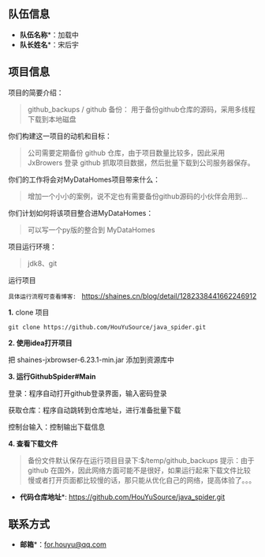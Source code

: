 ## 队伍信息

* **队伍名称***：加载中
* **队长姓名***：宋后宇


## 项目信息

项目的简要介绍：

> github_backups / github 备份： 用于备份github仓库的源码，采用多线程下载到本地磁盘

你们构建这一项目的动机和目标：

> 公司需要定期备份 github 仓库，由于项目数量比较多，因此采用 JxBrowers 登录 github 抓取项目数据，然后批量下载到公司服务器保存。

你们的工作将会对MyDataHomes项目带来什么：

> 增加一个小小的案例，说不定也有需要备份github源码的小伙伴会用到...

你们计划如何将该项目整合进MyDataHomes：

> 可以写一个py版的整合到 MyDataHomes

项目运行环境：

> jdk8、git

运行项目

`具体运行流程可查看博客: ` https://shaines.cn/blog/detail/1282338441662246912

**1.** clone 项目 

```
git clone https://github.com/HouYuSource/java_spider.git
```

**2. 使用idea打开项目**

把 shaines-jxbrowser-6.23.1-min.jar 添加到资源库中

**3. 运行GithubSpider#Main**

登录：程序自动打开github登录界面，输入密码登录

获取仓库：程序自动跳转到仓库地址，进行准备批量下载

控制台输入：控制输出下载信息

**4. 查看下载文件**

> 备份文件默认保存在运行项目目录下:$/temp/github_backups
> 提示：由于 github 在国外，因此网络方面可能不是很好，如果运行起来下载文件比较慢或者打开页面都比较慢的话，那只能从优化自己的网络，提高体验了。。。

* **代码仓库地址***: https://github.com/HouYuSource/java_spider.git

## 联系方式


* **邮箱***：for.houyu@qq.com


